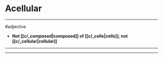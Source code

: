 # Acellular
---
#adjective
- **Not [[c/_composed|composed]] of [[c/_cells|cells]]; not [[c/_cellular|cellular]]**
---
---
